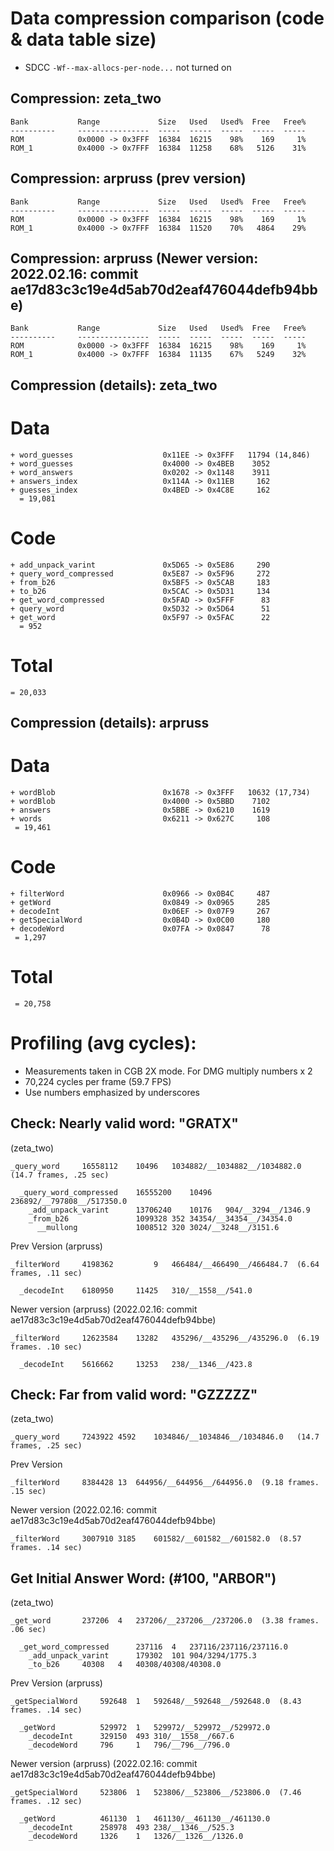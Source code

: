 # Data compression comparison (code & data table size)
- SDCC `-Wf--max-allocs-per-node...` not turned on

## Compression: zeta_two
```
Bank           Range             Size   Used   Used%  Free   Free% 
----------     ----------------  -----  -----  -----  -----  -----
ROM            0x0000 -> 0x3FFF  16384  16215    98%    169     1%
ROM_1          0x4000 -> 0x7FFF  16384  11258    68%   5126    31%
```

## Compression: arpruss (prev version)
```
Bank           Range             Size   Used   Used%  Free   Free% 
----------     ----------------  -----  -----  -----  -----  -----
ROM            0x0000 -> 0x3FFF  16384  16215    98%    169     1%
ROM_1          0x4000 -> 0x7FFF  16384  11520    70%   4864    29%
```

## Compression: arpruss (Newer version: 2022.02.16: commit ae17d83c3c19e4d5ab70d2eaf476044defb94bbe)
```
Bank           Range             Size   Used   Used%  Free   Free% 
----------     ----------------  -----  -----  -----  -----  -----
ROM            0x0000 -> 0x3FFF  16384  16215    98%    169     1%
ROM_1          0x4000 -> 0x7FFF  16384  11135    67%   5249    32%
```

## Compression (details): zeta_two

# Data
```
+ word_guesses                    0x11EE -> 0x3FFF   11794 (14,846)
+ word_guesses                    0x4000 -> 0x4BEB    3052
+ word_answers                    0x0202 -> 0x1148    3911
+ answers_index                   0x114A -> 0x11EB     162
+ guesses_index                   0x4BED -> 0x4C8E     162
  = 19,081
```

# Code
```
+ add_unpack_varint               0x5D65 -> 0x5E86     290
+ query_word_compressed           0x5E87 -> 0x5F96     272
+ from_b26                        0x5BF5 -> 0x5CAB     183
+ to_b26                          0x5CAC -> 0x5D31     134
+ get_word_compressed             0x5FAD -> 0x5FFF      83
+ query_word                      0x5D32 -> 0x5D64      51
+ get_word                        0x5F97 -> 0x5FAC      22
  = 952
```

# Total
```
= 20,033
```


## Compression (details): arpruss

# Data
```
+ wordBlob                        0x1678 -> 0x3FFF   10632 (17,734)
+ wordBlob                        0x4000 -> 0x5BBD    7102
+ answers                         0x5BBE -> 0x6210    1619
+ words                           0x6211 -> 0x627C     108
 = 19,461
```

# Code
```
+ filterWord                      0x0966 -> 0x0B4C     487
+ getWord                         0x0849 -> 0x0965     285
+ decodeInt                       0x06EF -> 0x07F9     267
+ getSpecialWord                  0x0B4D -> 0x0C00     180
+ decodeWord                      0x07FA -> 0x0847      78
 = 1,297
```

# Total
```
 = 20,758
```


# Profiling (avg cycles):
- Measurements taken in CGB 2X mode. For DMG multiply numbers x 2
- 70,224 cycles per frame (59.7 FPS)
- Use numbers emphasized by underscores


## Check: Nearly valid word: "GRATX"

(zeta_two)
```
_query_word		16558112	10496	1034882/__1034882__/1034882.0   (14.7 frames, .25 sec)

  _query_word_compressed	16555200	10496	236892/__797808__/517350.0
    _add_unpack_varint		13706240	10176	904/__3294__/1346.9
    _from_b26				1099328	352	34354/__34354__/34354.0
      __mullong				1008512	320	3024/__3248__/3151.6
```


Prev Version (arpruss)
```
_filterWord		4198362			9	466484/__466490__/466484.7  (6.64 frames, .11 sec)

  _decodeInt	6180950		11425	310/__1558__/541.0
```

Newer version (arpruss) (2022.02.16: commit ae17d83c3c19e4d5ab70d2eaf476044defb94bbe)
```
_filterWord		12623584	13282	435296/__435296__/435296.0  (6.19 frames. .10 sec)

  _decodeInt	5616662		13253	238/__1346__/423.8
```


## Check: Far from valid word: "GZZZZZ"


(zeta_two)
```
_query_word		7243922	4592	1034846/__1034846__/1034846.0   (14.7 frames, .25 sec)

```

Prev Version
```
_filterWord		8384428	13	644956/__644956__/644956.0  (9.18 frames. .15 sec)
```


Newer version (2022.02.16: commit ae17d83c3c19e4d5ab70d2eaf476044defb94bbe)
```
_filterWord		3007910	3185	601582/__601582__/601582.0  (8.57 frames. .14 sec)
```

## Get Initial Answer Word: (#100, "ARBOR")

(zeta_two)
```
_get_word		237206	4	237206/__237206__/237206.0  (3.38 frames. .06 sec)

  _get_word_compressed		237116	4	237116/237116/237116.0
    _add_unpack_varint		179302	101	904/3294/1775.3
    _to_b26		40308	4	40308/40308/40308.0
```

Prev Version (arpruss)
```
_getSpecialWord		592648	1	592648/__592648__/592648.0  (8.43 frames. .14 sec)

  _getWord			529972	1	529972/__529972__/529972.0
    _decodeInt		329150	493	310/__1558__/667.6
	_decodeWord		796		1	796/__796__/796.0
```

Newer version (arpruss) (2022.02.16: commit ae17d83c3c19e4d5ab70d2eaf476044defb94bbe)
```
_getSpecialWord		523806	1	523806/__523806__/523806.0  (7.46 frames. .12 sec)

  _getWord			461130	1	461130/__461130__/461130.0
    _decodeInt		258978	493	238/__1346__/525.3
    _decodeWord		1326	1	1326/__1326__/1326.0
```




